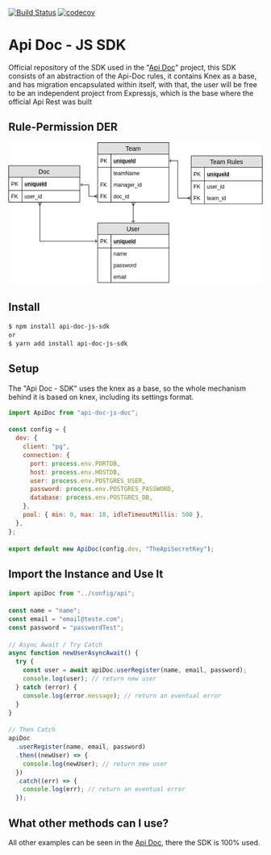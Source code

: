 [![Build Status](https://travis-ci.com/joaomede/api-doc-js-sdk.svg?branch=master)](https://travis-ci.com/joaomede/api-doc-js-sdk) [![codecov](https://codecov.io/gh/joaomede/api-doc-js-sdk/branch/master/graph/badge.svg)](https://codecov.io/gh/joaomede/api-doc-js-sdk)

# Api Doc - JS SDK

Official repository of the SDK used in the "[Api Doc](https://github.com/Api-Doc)" project, this SDK consists of an abstraction of the Api-Doc rules, it contains Knex as a base, and has migration encapsulated within itself, with that, the user will be free to be an independent project from Expressjs, which is the base where the official Api Rest was built

## Rule-Permission DER

![Rule-Permission](./documentation/Rule-Permissions.png)

## Install

```sh
$ npm install api-doc-js-sdk
or
$ yarn add install api-doc-js-sdk
```

## Setup

The "Api Doc - SDK" uses the knex as a base, so the whole mechanism behind it is based on knex, including its settings format.

```javascript
import ApiDoc from "api-doc-js-doc";

const config = {
  dev: {
    client: "pg",
    connection: {
      port: process.env.PORTDB,
      host: process.env.HOSTDB,
      user: process.env.POSTGRES_USER,
      password: process.env.POSTGRES_PASSWORD,
      database: process.env.POSTGRES_DB,
    },
    pool: { min: 0, max: 10, idleTimeoutMillis: 500 },
  },
};

export default new ApiDoc(config.dev, "TheApiSecretKey");
```

## Import the Instance and Use It

```javascript
import apiDoc from "../config/api";

const name = "name";
const email = "email@teste.com";
const password = "passwordTest";

// Async Await / Try Catch
async function newUserAsyncAwait() {
  try {
    const user = await apiDoc.userRegister(name, email, password);
    console.log(user); // return new user
  } catch (error) {
    console.log(error.message); // return an eventual error
  }
}

// Then Catch
apiDoc
  .userRegister(name, email, password)
  .then((newUser) => {
    console.log(newUser); // return new user
  })
  .catch((err) => {
    console.log(err); // return an eventual error
  });
```

## What other methods can I use?

All other examples can be seen in the [Api Doc](https://github.com/Api-Doc), there the SDK is 100% used.

